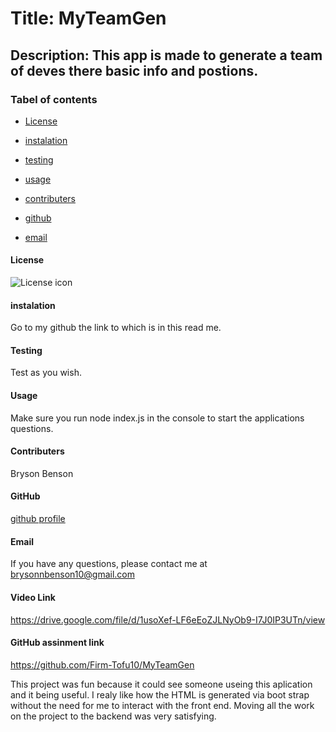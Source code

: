 
# Title: MyTeamGen

## Description: This app is made to generate a team of deves there basic info and postions.

### Tabel of contents

* [License](#license)

* [instalation](#instalation)

* [testing](#testing)

* [usage](#usage)

* [contributers](#contributers)

* [github](#github)

* [email](#email)

#### License
![License icon](https://img.shields.io/badge/license-NONE-blue.svg)

#### instalation
Go to my github the link to which is in this read me.

#### Testing
Test as you wish.

#### Usage
Make sure you run node index.js in the console to start the applications questions.

#### Contributers
Bryson Benson

#### GitHub
[github profile](https://github.com/Firm-Tofu10)

#### Email
If you have any questions, please contact me at brysonnbenson10@gmail.com

#### Video Link
https://drive.google.com/file/d/1usoXef-LF6eEoZJLNyOb9-I7J0IP3UTn/view

#### GitHub assinment link
https://github.com/Firm-Tofu10/MyTeamGen

This project was fun because it could see someone useing this aplication and it being useful. I realy like how the HTML is generated via boot strap without the need for me to interact with the front end. Moving all the work on the project to the backend was very satisfying.